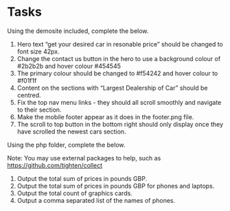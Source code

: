 # Tasks

Using the demosite included, complete the below.

1. Hero text “get your desired car in resonable price” should be changed to font size 42px.
2. Change the contact us button in the hero to use a background colour of #2b2b2b and hover colour #454545
3. The primary colour should be changed to #f54242 and hover colour to #f01f1f
4. Content on the sections with “Largest Dealership of Car” should be centred.
5. Fix the top nav menu links - they should all scroll smoothly and navigate to their section.
6. Make the mobile footer appear as it does in the footer.png file.
7. The scroll to top button in the bottom right should only display once they have scrolled the newest cars section.

Using the php folder, complete the below.

Note: You may use external packages to help, such as https://github.com/tighten/collect

1. Output the total sum of prices in pounds GBP.
2. Output the total sum of prices in pounds GBP for phones and laptops.
3. Output the total count of graphics cards.
4. Output a comma separated list of the names of phones.

